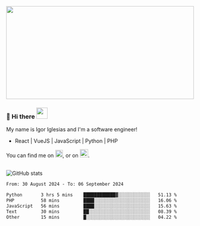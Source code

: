 <img src="https://c.tenor.com/KjVxfRrrncUAAAAd/matrix.gif" width="100%" height="250px">

### 🔭 Hi there <img src="https://raw.githubusercontent.com/MartinHeinz/MartinHeinz/master/wave.gif" width="30px">


My name is Igor Iglesias and I'm a software engineer!
<br>

<ul>
  <li> React | VueJS | JavaScript | Python | PHP </li>
</ul>
You can find me on <a href="https://twitter.com/IgorIglesias5"><img src="https://i.imgur.com/JLLlB5S.png" width="20px"></a>, or on <a href="https://www.linkedin.com/in/igor-iglesias-62478428/"><img src="https://i.imgur.com/PXyIkWx.png" width="22px"></a>.

<br>
<br>

![GitHub stats](https://github-readme-stats.vercel.app/api?username=igoiglesias&show_icons=true&count_private=true&theme=chartreuse-dark&hide_title=true)

<!--START_SECTION:waka-->

```txt
From: 30 August 2024 - To: 06 September 2024

Python       3 hrs 5 mins    ████████████▓░░░░░░░░░░░░   51.13 %
PHP          58 mins         ████░░░░░░░░░░░░░░░░░░░░░   16.06 %
JavaScript   56 mins         ████░░░░░░░░░░░░░░░░░░░░░   15.63 %
Text         30 mins         ██░░░░░░░░░░░░░░░░░░░░░░░   08.39 %
Other        15 mins         █░░░░░░░░░░░░░░░░░░░░░░░░   04.22 %
```

<!--END_SECTION:waka-->

